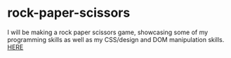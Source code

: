 # rock-paper-scissors
I will be making a rock paper scissors game, showcasing some of my programming skills as well as my CSS/design  and DOM manipulation skills.
[HERE](https://joeldgalan.github.io/rock-paper-scissors/)